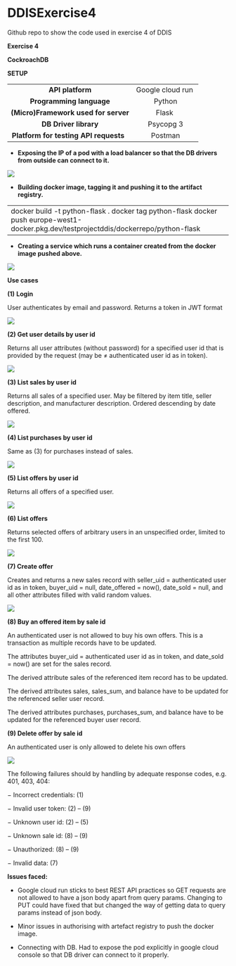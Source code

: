 # DDISExercise4
Github repo to show the code used in exercise 4 of DDIS


**Exercise 4**

**CockroachDB**

**SETUP**

|                                         |                   |
| :-------------------------------------: | :---------------: |
|             **API platform**            | Google cloud run  |
|         **Programming language**        |       Python      |
|   **(Micro)Framework used for server**  |       Flask       |
|          **DB Driver library**          |     Psycopg 3     |
| **Platform for testing API requests**   |      Postman      |

- **Exposing the IP of a pod with a load balancer so that the DB drivers from outside can connect to it.**

****![](https://lh7-us.googleusercontent.com/docsz/AD_4nXeXVWUQ3l2J2TtJV96v_NyKNOREyTS9FkpRo21xbS0u1UPlYG1xi5OMWL62MQ-6eavng787huq2wigYgqWaiKXqGBmBAlbwPaGIMMJoTZl6NcvKMYzP0gAlIK2ZxqPM331NlVgANIoe1TNxxzGOX7HrGled?key=07PbvhN_YYcUfuFBLacp3g)****

- **Building docker image, tagging it and pushing it to the artifact registry.**

|                                                                                                                                        |
| -------------------------------------------------------------------------------------------------------------------------------------- |
| docker build -t python-flask . docker tag python-flask docker push europe-west1-docker.pkg.dev/testprojectddis/dockerrepo/python-flask |

- **Creating a service which runs a container created from the docker image pushed above.**

![](https://lh7-us.googleusercontent.com/docsz/AD_4nXexTzrBr5dvhD1Sfq1xAl67fIgp9ndyTFKb0dg5JmXUKvZv2hZR6mZgXeGIcWnYit3pDcLqhPRHlCpKoDoxnvchPMk40ZzXZKGYRMYRtAR8M-L67ZIOCUqh6j3hQ3S4_yFBbblzlINBh-5sLSgk8qhegM6_?key=07PbvhN_YYcUfuFBLacp3g)

**Use cases**

**(1)** **Login**

User authenticates by email and password. Returns a token in JWT format

![](https://lh7-us.googleusercontent.com/docsz/AD_4nXfZoyoSX4iM2Jos5MCS5G8CIEnujDOI3yvwx8ndgkw_uX8Fxcvaj8gIyVjcwil9e065XXDPVeEaqj97tU9YE3xDuU2kKAf_j4gbXXpxGKWJcHLaZkg5N7Q2fDi8TU_iD6_moirunhhMwj2S6u8Ix1xejjYY?key=07PbvhN_YYcUfuFBLacp3g)

**(2) Get user details by user id**

Returns all user attributes (without password) for a specified user id that is provided by the request (may be ≠ authenticated user id as in token).

![](https://lh7-us.googleusercontent.com/docsz/AD_4nXdbTttHaq1tGlcoHjp1NulIZi2NIUmJQbDvZ6Std-B8Kl0l2-7nIfjrmansJExT3l-zrbMN446CNrhbIfowVq9Q3DOmksKtjhUMX0Ls7jJDFqKcr_ygmonYlbonA493O6iTazyzbmL6QnjcySdOpI2D_8o4?key=07PbvhN_YYcUfuFBLacp3g)

**(3) List sales by user id**

Returns all sales of a specified user. May be filtered by item title, seller description, and manufacturer description. Ordered descending by date offered.

![](https://lh7-us.googleusercontent.com/docsz/AD_4nXeBTCVy3BYAQLEkheP7DuHHbgNjd8BkAo7ZkO-vvyBQRYeJzxYrUyT1QM2pKEDW-GAbYzBUCTFrdyghBelqc-y-e3Nu1Y6nQb8sywYQVwYXH61qS3No-Xrk59vzk0mq6Jy5TYKuOrRQF5jnjdUIvOa8IYI?key=07PbvhN_YYcUfuFBLacp3g)

**(4) List purchases by user id**

Same as (3) for purchases instead of sales.

![](https://lh7-us.googleusercontent.com/docsz/AD_4nXcgvCv5pfbE8TAa8xSuD45YMyc8L4MvsfG53WGdSR7pLm-P5TqY7butr83lPUw_gkdbzqSLc7cM1u2VPeTVkwB8a1y0GH3q_7GGbjLuqk8S-xtJJNDCFqHgSNk9oe3-DMrN8vISgRvEKHWCJRd3-j0H5rxA?key=07PbvhN_YYcUfuFBLacp3g)

**(5) List offers by user id**

Returns all offers of a specified user.

![](https://lh7-us.googleusercontent.com/docsz/AD_4nXdFtQmMHWiq4TgozWt2ZlXGYizUACdiuWyGNqP-LGWSMyu-hwWpkfDoXlDpcHnSGqilH7Us6EDWBh_l_j7xF1_t-q1gy34rMvq-vOIeYuwJC_ZCt4doyhNf6ljxWKczfxS-lALxkdpY-5oeHrs3m8fsQUs?key=07PbvhN_YYcUfuFBLacp3g)

**(6) List offers**

Returns selected offers of arbitrary users in an unspecified order, limited to the first 100.

![](https://lh7-us.googleusercontent.com/docsz/AD_4nXcokErTbuEZnIxyeDX_9mQvbHr7SxQlG_6eROrVTCI0gVnzBRhZ-uES5mq5L_ZhUv8SfDHyaokm6DfZT0ivIBjOFLEKN7XxvZa-WRiXz0HFNK5KiiwH3Dgwsjirla3oevNab8OPboIdLEa3-ovPczcpRkRX?key=07PbvhN_YYcUfuFBLacp3g)

**(7) Create offer**

Creates and returns a new sales record with seller\_uid = authenticated user id as in token, buyer\_uid = null, date\_offered = now(), date\_sold = null, and all other attributes filled with valid random values.

![](https://lh7-us.googleusercontent.com/docsz/AD_4nXfshKeR76qrzimac02zlOJXxwpw8LPfsjljdNLs4nibVTPrcTAQLVUi6FYNpnCqfoW2ZE162PhlKdIhUg5_ed6lDYX5ZfCB_XBNjn0YoWXva-iwE9fsiolMWoVrUePbqjSuzRTcX9dY-oF2ft4sJ1xlgGFz?key=07PbvhN_YYcUfuFBLacp3g)

**(8) Buy an offered item by sale id**

An authenticated user is not allowed to buy his own offers. This is a transaction as multiple records have to be updated.

The attributes buyer\_uid = authenticated user id as in token, and date\_sold = now() are set for the sales record.

The derived attribute sales of the referenced item record has to be updated.

The derived attributes sales, sales\_sum, and balance have to be updated for the referenced seller user record.

The derived attributes purchases, purchases\_sum, and balance have to be updated for the referenced buyer user record.

**(9) Delete offer by sale id**

An authenticated user is only allowed to delete his own offers

![](https://lh7-us.googleusercontent.com/docsz/AD_4nXc8Gnk4cTfK-n5Tx15_hNOTLrPj7cvzY88uqBqJqnbLg-vkCppyZXt4MJMqnfcH8PsONq0Q_lD-1wfhCVNDLLvNh6QrwN3Ji5mylvHnCAeA51UKqbAymhINXkyy-J1k_AWlHcE8RESapF1hnawSmqmVJROR?key=07PbvhN_YYcUfuFBLacp3g)

The following failures should by handling by adequate response codes, e.g. 401, 403, 404:

− Incorrect credentials: (1)

− Invalid user token: (2) – (9)

− Unknown user id: (2) – (5)

− Unknown sale id: (8) – (9)

− Unauthorized: (8) – (9)

− Invalid data: (7)

**Issues faced:** 

- Google cloud run sticks to best REST API practices so GET requests are not allowed to have a json body apart from query params. Changing to PUT could have fixed that but changed the way of getting data to query params instead of json body. 

- Minor issues in authorising with artefact registry to push the docker image.

- Connecting with DB. Had to expose the pod explicitly in google cloud console so that DB driver can connect to it properly.
